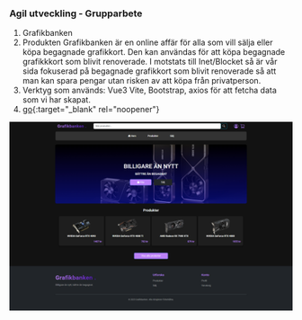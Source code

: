 ### Agil utveckling - Grupparbete

1. Grafikbanken
2. Produkten Grafikbanken är en online affär för alla som vill sälja eller köpa begagnade grafikkort. Den kan användas för att köpa begagnade grafikkkort som blivit renoverade. I motstats till Inet/Blocket så är vår sida fokuserad på begagnade grafikkort som blivit renoverade så att man kan spara pengar utan risken av att köpa från privatperson.
3. Verktyg som används: Vue3 Vite, Bootstrap, axios för att fetcha data som vi har skapat.
4. [go](https://grafikbanken.netlify.app){:target="_blank" rel="noopener"}
<img src="https://github.com/kayn85/kayn85/blob/main/grafikbanken-screenshot.png">
